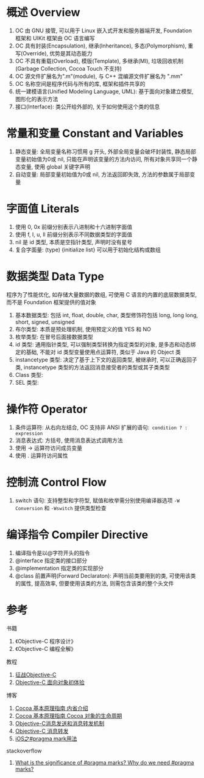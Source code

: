 # 概述 Overview

1. OC 由 GNU 接管, 可以用于 Linux 嵌入式开发和服务器端开发, Foundation 框架和 UIKit 框架由 OC 语言编写
2. OC 具有封装(Encapsulation), 继承(Inheritance), 多态(Polymorphism), 重写(Override), 优势是其动态能力
3. OC 不具有重载(Overload), 模版(Template), 多继承(MI), 垃圾回收机制(Garbage Collection, Cocoa Touch 不支持)
4. OC 源文件扩展名为".m"(module), 与 C++ 混编源文件扩展名为 ".mm"
5. OC 名称空间是程序代码与所有的库, 框架和插件共享的
6. 统一建模语言(Unified Modeling Language, UML): 基于面向对象建立模型, 图形化的表示方法
7. 接口(Interface): 类公开给外部的, 关于如何使用这个类的信息

# 常量和变量 Constant and Variables

1. 静态变量: 全局变量名称习惯用 g 开头, 外部全局变量会破坏封装性, 静态局部变量初始值为0或 nil, 只能在声明该变量的方法内访问, 所有对象共享同一个静态变量, 使用 global 关键字声明
2. 自动变量: 局部变量初始值为0或 nil, 方法返回即失效, 方法的参数属于局部变量

# 字面值 Literals

1. 使用 0, 0x 前缀分别表示八进制和十六进制字面值
2. 使用 f, l, u, ll 前缀分别表示不同数据类型的字面值
3. nil 是 id 类型, 本质是空指针类型, 声明时没有星号
4. 复合字面量: (type) {initialize list} 可以用于初始化结构或数组

# 数据类型 Data Type

程序为了性能优化, 如存储大量数据的数组, 可使用 C 语言的内置的底层数据类型, 而不是 Foundation 框架提供的值对象

1. 基本数据类型: 包括 int, float, double, char, 类型修饰符包括 long, long long, short, signed, unsigned
2. 布尔类型: 本质是预处理机制, 使用预定义的值 YES 和 NO
3. 枚举类型: 在冒号后面接数据类型
4. id 类型: 通用指针类型, 可以强制类型转换为指定类型的对象, 是多态和动态绑定的基础, 不能对 id 类型变量使用点运算符, 类似于 Java 的 Object 类
5. instancetype 类型: 决定了基于上下文的返回类型, 被继承时, 可以正确返回子类, instancetype 类型的方法返回消息接受者的类型或其子类类型
6. Class 类型:
7. SEL 类型: 

# 操作符 Operator

1. 条件运算符: 从右向左结合, OC 支持非 ANSI 扩展的语句:` condition ? : expression`
2. 消息表达式: 方括号, 使用消息表达式调用方法
3. 使用 -> 运算符访问成员变量
4. 使用 . 运算符访问属性

# 控制流 Control Flow

1. switch 语句: 支持整型和字符型, 赋值和枚举需分别使用编译器选项 `-W Conversion` 和 `-Wswitch` 提供类型检查

# 编译指令 Compiler Directive

1. 编译指令是以@字符开头的指令
2. @interface 指定类的接口部分
3. @implementation 指定类的实现部分
2. @class 前置声明(Forward Declaraton): 声明当前类要用到的类, 可使用该类的属性, 提高效率, 但要使用该类的方法, 则需包含该类的整个头文件

# 参考

书籍

1. 《Objective-C 程序设计》
2. 《Objective-C 编程全解》

教程

1. [征战Objective-C](http://www.imooc.com/learn/218)
2. [Objective-C 面向对象初体验](http://www.imooc.com/learn/373)

博客

1. [Cocoa 基本原理指南 内省介绍](http://mobile.51cto.com/iphone-274246.htm)
2. [Cocoa 基本原理指南 Cocoa 对象的生命周期](http://mobile.51cto.com/iphone-274253.htm)
3. [Objective-C消息发送和消息转发机制](http://www.jianshu.com/p/01a19c64499c#)
4. [Objective-C 消息转发](http://blog.csdn.net/c395565746c/article/details/8507008)
5. [iOS之#pragma mark用法](https://my.oschina.net/u/615517/blog/90282)

stackoverflow

1. [What is the significance of #pragma marks? Why do we need #pragma marks?](http://stackoverflow.com/questions/6853821/what-is-the-significance-of-pragma-marks-why-do-we-need-pragma-marks)
